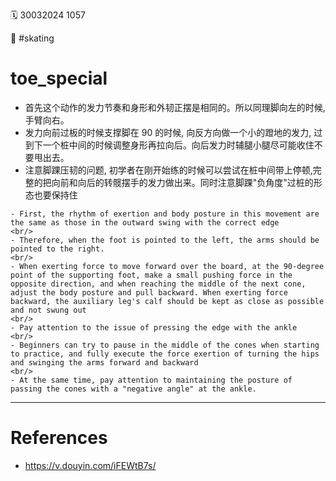 ️🗓️ 30032024 1057

📎 #skating

# toe_special

- 首先这个动作的发力节奏和身形和外韧正摆是相同的。所以同理脚向左的时候,手臂向右。
- 发力向前过板的时候支撑脚在 90 的时候, 向反方向做一个小的蹬地的发力, 过到下一个桩中间的时候调整身形再拉向后。向后发力时辅腿小腿尽可能收住不要甩出去。
- 注意脚踝压韧的问题, 初学者在刚开始练的时候可以尝试在桩中间带上停顿,完整的把向前和向后的转髋摆手的发力做出来。同时注意脚踝"负角度"过桩的形态也要保持住

```ad-info
- First, the rhythm of exertion and body posture in this movement are the same as those in the outward swing with the correct edge
<br/>
- Therefore, when the foot is pointed to the left, the arms should be pointed to the right.
<br/>
- When exerting force to move forward over the board, at the 90-degree point of the supporting foot, make a small pushing force in the opposite direction, and when reaching the middle of the next cone, adjust the body posture and pull backward. When exerting force backward, the auxiliary leg's calf should be kept as close as possible and not swung out
<br/>
- Pay attention to the issue of pressing the edge with the ankle
<br/>
- Beginners can try to pause in the middle of the cones when starting to practice, and fully execute the force exertion of turning the hips and swinging the arms forward and backward
<br/>
- At the same time, pay attention to maintaining the posture of passing the cones with a "negative angle" at the ankle.

```

---

# References

- https://v.douyin.com/iFEWtB7s/
